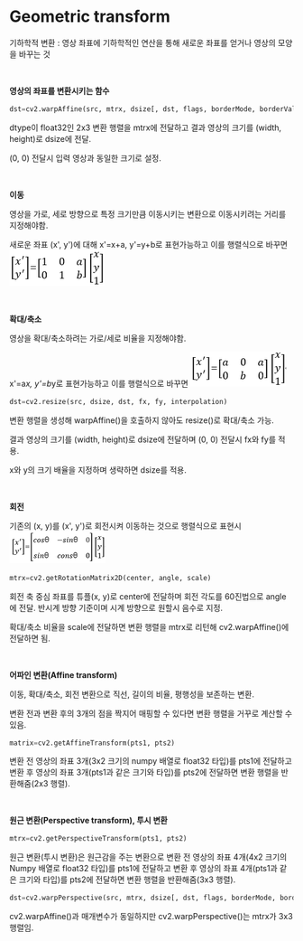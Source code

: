 # Geometric transform

기하학적 변환 : 영상 좌표에 기하학적인 연산을 통해 새로운 좌표를 얻거나 영상의 모양을 바꾸는 것

<br>

**영상의 좌표를 변환시키는 함수**

```python
dst=cv2.warpAffine(src, mtrx, dsize[, dst, flags, borderMode, borderValue])
```

dtype이 float32인 2x3 변환 행렬을 mtrx에 전달하고 결과 영상의 크기를 (width, height)로 dsize에 전달. 

(0, 0) 전달시 입력 영상과 동일한 크기로 설정.

<br>

**이동**

영상을 가로, 세로 방향으로 특정 크기만큼 이동시키는 변환으로 이동시키려는 거리를 지정해야함.

새로운 좌표 (x', y')에 대해 x'=x+a, y'=y+b로 표현가능하고 이를 행렬식으로 바꾸면 ![1](./images/translate.png)

<br>

**확대/축소**

영상을 확대/축소하려는 가로/세로 비율을 지정해야함.

x'=a*x, y'=b*y로 표현가능하고 이를 행렬식으로 바꾸면 ![2](./images/scale.png)

```python
dst=cv2.resize(src, dsize, dst, fx, fy, interpolation)
```

변환 행렬을 생성해 warpAffine()을 호출하지 않아도 resize()로 확대/축소 가능.

결과 영상의 크기를 (width, height)로 dsize에 전달하며 (0, 0) 전달시 fx와 fy를 적용.

x와 y의 크기 배율을 지정하며 생략하면 dsize를 적용.

<br>

**회전**

기존의 (x, y)를 (x', y')로 회전시켜 이동하는 것으로 행렬식으로 표현시 ![rotate](./images/rotate.png)

```python
mtrx=cv2.getRotationMatrix2D(center, angle, scale)
```

회전 축 중심 좌표를 튜플(x, y)로 center에 전달하며 회전 각도를 60진법으로 angle에 전달. 반시계 방향 기준이며 시계 방향으로 원할시 음수로 지정.

확대/축소 비율을 scale에 전달하면 변환 행렬을 mtrx로 리턴해 cv2.warpAffine()에 전달하면 됨.

<br>

**어파인 변환(Affine transform)**

이동, 확대/축소, 회전 변환으로 직선, 길이의 비율, 평행성을 보존하는 변환.

변환 전과 변환 후의 3개의 점을 짝지어 매핑할 수 있다면 변환 행렬을 거꾸로 계산할 수 있음.

```python
matrix=cv2.getAffineTransform(pts1, pts2)
```

변환 전 영상의 좌표 3개(3x2 크기의 numpy 배열로 float32 타입)를 pts1에 전달하고 변환 후 영상의 좌표 3개(pts1과 같은 크기와 타입)를 pts2에 전달하면 변환 행렬을 반환해줌(2x3 행렬).

<br>

**원근 변환(Perspective transform), 투시 변환**

```python
mtrx=cv2.getPerspectiveTransform(pts1, pts2)
```

원근 변환(투시 변환)은 원근감을 주는 변환으로 변환 전 영상의 좌표 4개(4x2 크기의 Numpy 배열로 float32 타입)를 pts1에 전달하고 변환 후 영상의 좌표 4개(pts1과 같은 크기와 타입)를 pts2에 전달하면 변환 행렬을 반환해줌(3x3 행렬).

```python
dst=cv2.warpPerspective(src, mtrx, dsize[, dst, flags, borderMode, borderValue])
```

cv2.warpAffine()과 매개변수가 동일하지만 cv2.warpPerspective()는 mtrx가 3x3 행렬임.



